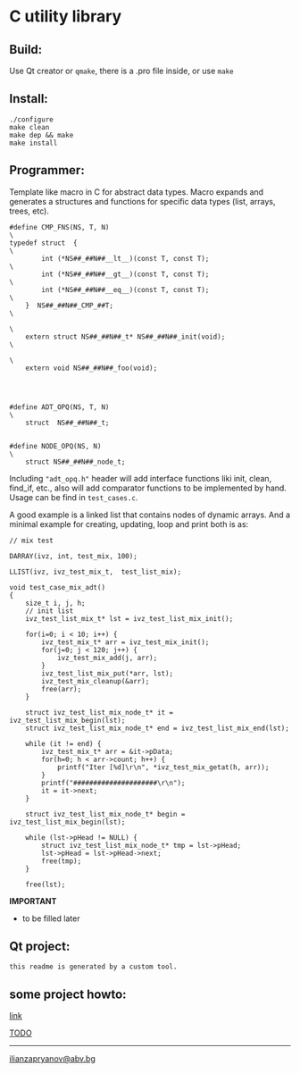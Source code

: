 C utility library 
=========================================

## Build:
Use Qt creator or ``qmake``, there is a .pro file inside, or use ```make```
## Install:

```
./configure
make clean
make dep && make
make install
```

## Programmer:
Template like macro in C for abstract data types. Macro expands and generates a structures and functions for specific data types (list, arrays, trees, etc). 

```
#define CMP_FNS(NS, T, N)                                                       \
typedef struct  {                                                               \
        int (*NS##_##N##__lt__)(const T, const T);                              \
        int (*NS##_##N##__gt__)(const T, const T);                              \
        int (*NS##_##N##__eq__)(const T, const T);                              \
    }  NS##_##N##_CMP_##T;                                                      \
                                                                                \
    extern struct NS##_##N##_t* NS##_##N##_init(void);                          \
                                                                                \
    extern void NS##_##N##_foo(void);




#define ADT_OPQ(NS, T, N)                                                       \
    struct  NS##_##N##_t;


#define NODE_OPQ(NS, N)                                                         \
    struct NS##_##N##_node_t;
```

Including `"adt_opq.h"` header will add interface functions liki init, clean, find_if, etc., also will add comparator functions to be implemented by hand. Usage can be find in `test_cases.c`.

A good example is a linked list that contains nodes of dynamic arrays. And a minimal example for creating, updating, loop and print both is as: 
```
// mix test

DARRAY(ivz, int, test_mix, 100);

LLIST(ivz, ivz_test_mix_t,  test_list_mix);

void test_case_mix_adt()
{
    size_t i, j, h;
    // init list
    ivz_test_list_mix_t* lst = ivz_test_list_mix_init();

    for(i=0; i < 10; i++) {
        ivz_test_mix_t* arr = ivz_test_mix_init();
        for(j=0; j < 120; j++) {
            ivz_test_mix_add(j, arr);
        }
        ivz_test_list_mix_put(*arr, lst);
        ivz_test_mix_cleanup(&arr);
        free(arr);
    }

    struct ivz_test_list_mix_node_t* it = ivz_test_list_mix_begin(lst);
    struct ivz_test_list_mix_node_t* end = ivz_test_list_mix_end(lst);

    while (it != end) {
        ivz_test_mix_t* arr = &it->pData;
        for(h=0; h < arr->count; h++) {
            printf("Iter [%d]\r\n", *ivz_test_mix_getat(h, arr));
        }
        printf("#####################\r\n");
        it = it->next;
    }

    struct ivz_test_list_mix_node_t* begin = ivz_test_list_mix_begin(lst);

    while (lst->pHead != NULL) {
        struct ivz_test_list_mix_node_t* tmp = lst->pHead;
        lst->pHead = lst->pHead->next;
        free(tmp);
    }

    free(lst);
```



**IMPORTANT**

- to be filled later

## Qt project:
`this readme is generated by a custom tool.`

## some project  howto:
[link](link.md)

[TODO](TODO.md)

***
<ilianzapryanov@abv.bg>



